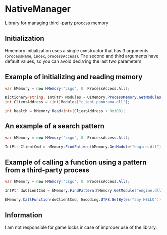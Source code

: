 # NativeManager
Library for managing third -party process memory

## Initialization
Hmemory initialization uses a single constructor that has 3 arguments (`processName`, `index`, `processAccess`).
The second and third arguments have default values, so you can avoid declaring the last two parameters

## Example of initializing and reading memory
```C#
var hMemory = new HMemory("csgo", 0, ProcessAccess.All);

Dictionary<string, IntPtr> Modules = UIMemory.ProcessMemory.GetModules();
int ClientAddress = (int)Modules["client_panorama.dll"];

int health = hMemory.Read<int>(ClientAddress + 0x100);
```

## An example of a search pattern
```C#
var hMemory = new HMemory("csgo", 0, ProcessAccess.All);

IntPtr ClientCmd = hMemory.FindPattern(hMemory.GetModule("engine.dll").BaseAddress, "55 8B EC 8B 0D ? ? ? ? 81 F9 ? ? ? ? 75 0C A1 ? ? ? ? 35 ? ? ? ? EB 05 8B 01 FF 50 34 50");
```

## Example of calling a function using a pattern from a third-party process
```C#
var hMemory = new HMemory("csgo", 0, ProcessAccess.All);

IntPtr dwClientCmd = hMemory.FindPattern(hMemory.GetModule("engine.dll").BaseAddress, "55 8B EC 8B 0D ? ? ? ? 81 F9 ? ? ? ? 75 0C A1 ? ? ? ? 35 ? ? ? ? EB 05 8B 01 FF 50 34 50");

hMemory.CallFunction(dwClientCmd, Encoding.UTF8.GetBytes("say HELLO"));
```

## Information
I am not responsible for game locks in case of improper use of the library.